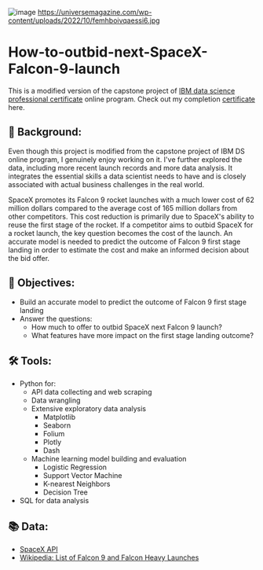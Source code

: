 ![image](https://github.com/wangtuguahhh/How-to-bid-against-next-SpaceX-Falcon-9-launch/assets/130683390/5f1e1424-b11b-43dd-97ec-7fedc1c12f73)
https://universemagazine.com/wp-content/uploads/2022/10/femhboivqaessi6.jpg
# How-to-outbid-next-SpaceX-Falcon-9-launch
This is a modified version of the capstone project of [IBM data science professional certificate](https://www.coursera.org/professional-certificates/ibm-data-science) online program. Check out my completion [certificate](https://coursera.org/share/9af09f14707a3324143dbcd6d23bd719) here.
## 🚀 Background:
Even though this project is modified from the capstone project of IBM DS online program, I genuinely enjoy working on it. I've further explored the data, including more recent launch records and more data analysis. It integrates the essential skills a data scientist needs to have and is closely associated with actual business challenges in the real world. 

SpaceX promotes its Falcon 9 rocket launches with a much lower cost of 62 million dollars compared to the average cost of 165 million dollars from other competitors. This cost reduction is primarily due to SpaceX's ability to reuse the first stage of the rocket. If a competitor aims to outbid SpaceX for a rocket launch, the key question becomes the cost of the launch. An accurate model is needed to predict the outcome of Falcon 9 first stage landing in order to estimate the cost and make an informed decision about the bid offer. 
## 🎯 Objectives:
* Build an accurate model to predict the outcome of Falcon 9 first stage landing
* Answer the questions: 
  - How much to offer to outbid SpaceX next Falcon 9 launch?
  - What features have more impact on the first stage landing outcome?
## 🛠 Tools:
* Python for:
  - API data collecting and web scraping
  - Data wrangling
  - Extensive exploratory data analysis
    - Matplotlib
    - Seaborn
    - Folium
    - Plotly
    - Dash
  - Machine learning model building and evaluation
    - Logistic Regression
    - Support Vector Machine
    - K-nearest Neighbors
    - Decision Tree
* SQL for data analysis
## 📚 Data:
* [SpaceX API](https://github.com/r-spacex/SpaceX-API/tree/master/docs)
* [Wikipedia: List of Falcon 9 and Falcon Heavy Launches](https://en.wikipedia.org/wiki/List_of_Falcon_9_and_Falcon_Heavy_launches)
